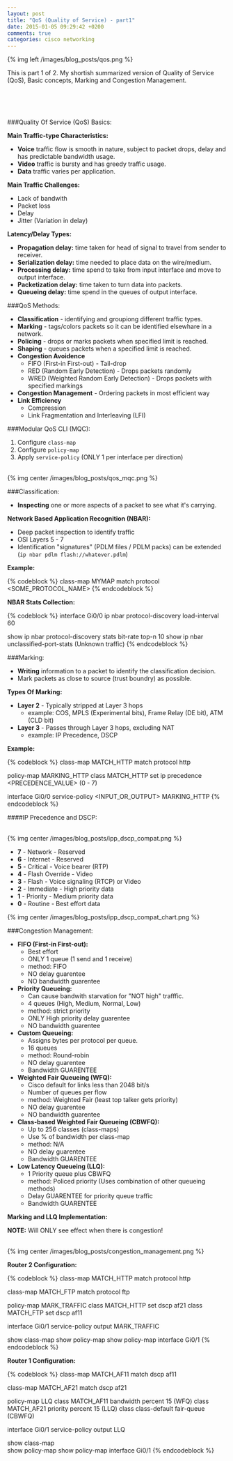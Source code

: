 ```yaml
---
layout: post
title: "QoS (Quality of Service) - part1"
date: 2015-01-05 09:29:42 +0200
comments: true
categories: cisco networking
---
```

{% img left /images/blog_posts/qos.png %}

This is part 1 of 2. My shortish summarized version of Quality of Service (QoS), Basic concepts, Marking and Congestion Management.
<!--more-->
<br>
<br>
<br>

###Quality Of Service (QoS) Basics:

**Main Traffic-type Characteristics:**

* **Voice** traffic flow is smooth in nature, subject to packet drops, delay and has predictable bandwidth usage.
* **Video** traffic is bursty and has greedy traffic usage.
* **Data** traffic varies per application.

**Main Traffic Challenges:**

* Lack of bandwith
* Packet loss
* Delay
* Jitter (Variation in delay)

**Latency/Delay Types:**

* **Propagation delay:** time taken for head of signal to travel from sender to receiver.
* **Serialization delay:** time needed to place data on the wire/medium.
* **Processing delay:** time spend to take from input interface and move to output interface.
* **Packetization delay:** time taken to turn data into packets.
* **Queueing delay:** time spend in the queues of output interface.

###QoS Methods:

* **Classification** - identifying and groupiong different traffic types.
* **Marking** - tags/colors packets so it can be identified elsewhare in a network.
* **Policing** - drops or marks packets when specified limit is reached.
* **Shaping** - queues packets when a specified limit is reached.
* **Congestion Avoidence**
  * FIFO (First-in First-out) - Tail-drop
  * RED (Random Early Detection) - Drops packets randomly
  * WRED (Weighted Random Early Detection) - Drops packets with specified markings
* **Congestion Management** - Ordering packets in most efficient way
* **Link Efficiency**
  * Compression
  * Link Fragmentation and Interleaving (LFI)

###Modular QoS CLI (MQC):

1. Configure `class-map`
2. Configure `policy-map`
3. Apply `service-policy` (ONLY 1 per interface per direction)

<br>
{% img center /images/blog_posts/qos_mqc.png %}

###Classification:

- **Inspecting** one or more aspects of a packet to see what it's carrying.

**Network Based Application Recognition (NBAR):**

- Deep packet inspection to identify traffic
- OSI Layers 5 - 7
- Identification "signatures" (PDLM files / PDLM packs) can be extended (`ip nbar pdlm flash://whatever.pdlm`)

**Example:**

{% codeblock %}
class-map MYMAP
  match protocol <SOME_PROTOCOL_NAME>
{% endcodeblock %}

**NBAR Stats Collection:**

{% codeblock %}
interface Gi0/0
  ip nbar protocol-discovery
  load-interval 60

show ip nbar protocol-discovery stats bit-rate top-n 10
show ip nbar unclassified-port-stats (Unknown traffic)
{% endcodeblock %}

###Marking:

- **Writing** information to a packet to identify the classification decision.
- Mark packets as close to source (trust boundry) as possible.

**Types Of Marking:**

* **Layer 2** - Typically stripped at Layer 3 hops
  * example: COS, MPLS (Experimental bits), Frame Relay (DE bit), ATM (CLD bit)
* **Layer 3** - Passes through Layer 3 hops, excluding NAT
  * example: IP Precedence, DSCP

**Example:**

{% codeblock %}
class-map MATCH_HTTP
  match protocol http

policy-map MARKING_HTTP
  class MATCH_HTTP
    set ip precedence <PRECEDENCE_VALUE> (0 - 7)

interface Gi0/0
  service-policy <INPUT_OR_OUTPUT> MARKING_HTTP
{% endcodeblock %}

####IP Precedence and DSCP:

<br>
{% img center /images/blog_posts/ipp_dscp_compat.png %}

* **7** - Network - Reserved
* **6** - Internet - Reserved
* **5** - Critical - Voice bearer (RTP)
* **4** - Flash Override - Video
* **3** - Flash - Voice signaling (RTCP) or Video
* **2** - Immediate - High priority data
* **1** - Priority - Medium priority data
* **0** - Routine - Best effort data

{% img center /images/blog_posts/ipp_dscp_compat_chart.png %}

###Congestion Management:

* **FIFO (First-in First-out):**
  * Best effort
  * ONLY 1 queue (1 send and 1 receive)
  * method: FIFO
  * NO delay guarentee
  * NO bandwidth guarentee
* **Priority Queueing:**
  * Can cause bandwith starvation for "NOT high" trafffic.
  * 4 queues (High, Medium, Normal, Low)
  * method: strict priority
  * ONLY High priority delay guarentee
  * NO bandwidth guarentee
* **Custom Queueing:**
  * Assigns bytes per protocol per queue.
  * 16 queues
  * method: Round-robin
  * NO delay guarentee
  * Bandwidth GUARENTEE
* **Weighted Fair Queueing (WFQ):**
  * Cisco default for links less than 2048 bit/s
  * Number of queues per flow
  * method: Weighted Fair (least top talker gets priority)
  * NO delay guarentee
  * NO bandwidth guarentee
* **Class-based Weighted Fair Queueing (CBWFQ):**
  * Up to 256 classes (class-maps)
  * Use % of bandwidth per class-map
  * method: N/A
  * NO delay guarentee
  * Bandwidth GUARENTEE
* **Low Latency Queueing (LLQ):**
  * 1 Priority queue plus CBWFQ
  * method: Policed priority (Uses combination of other queueing methods)
  * Delay GUARENTEE for priority queue traffic
  * Bandwidth GUARENTEE

**Marking and LLQ Implementation:**

**NOTE:** Will ONLY see effect when there is congestion!

<br>
{% img center /images/blog_posts/congestion_management.png %}

**Router 2 Configuration:**

{% codeblock %}
class-map MATCH_HTTP
  match protocol http

class-map MATCH_FTP
  match protocol ftp

policy-map MARK_TRAFFIC
  class MATCH_HTTP
    set dscp af21
  class MATCH_FTP
    set dscp af11

interface Gi0/1
  service-policy output MARK_TRAFFIC

show class-map
show policy-map
show policy-map interface Gi0/1
{% endcodeblock %}

**Router 1 Configuration:**

{% codeblock %}
class-map MATCH_AF11
  match dscp af11

class-map MATCH_AF21
  match dscp af21

policy-map LLQ
  class MATCH_AF11
    bandwidth percent 15 (WFQ)
  class MATCH_AF21
    priority percent 15 (LLQ)
  class class-default
    fair-queue (CBWFQ)

interface Gi0/1
  service-policy output LLQ

show class-map  
show policy-map
show policy-map interface Gi0/1
{% endcodeblock %}
